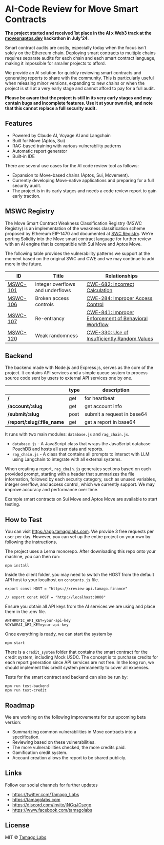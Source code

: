 # AI-Code Review for Move Smart Contracts

**The project started and received 1st place in the AI x Web3 track at the [ moveonaptos.dev](https://moveonaptos.dev/) hackathon in July'24.**

Smart contract audits are costly, especially today when the focus isn't solely on the Ethereum chain. Deploying smart contracts to multiple chains requires separate audits for each chain and each smart contract language, making it impossible for smaller projects to afford.

We provide an AI solution for quickly reviewing smart contracts and generating reports to share with the community. This is particularly useful when releasing minor versions, expanding to new chains or when the project is still at a very early stage and cannot afford to pay for a full audit.

**Please be aware that the project is still in its very early stages and may contain bugs and incomplete features. Use it at your own risk, and note that this cannot replace a full security audit.**

## Features

* Powered by Claude AI, Voyage AI and Langchain
* Built for Move (Aptos, Sui)
* RAG-based training with various vulnerability patterns
* Automatic report generator
* Built-in IDE

There are several use cases for the AI code review tool as follows:

* Expansion to Move-based chains (Aptos, Sui, Movement).
* Currently developing Move-native applications and preparing for a full security audit.
* The project is in its early stages and needs a code review report to gain early traction.

## MSWC Registry

The Move Smart Contract Weakness Classification Registry (MSWC Registry) is an implementation of the weakness classification scheme proposed by Ethereum EIP-1470 and documented at [SWC Registry](https://github.com/SmartContractSecurity/SWC-registry). We're porting Solidity into the Move smart contract language for further review with an AI engine that is compatible with Sui Move and Aptos Move.

The following table provides the vulnerability patterns we support at the moment based on the original SWC and CWE and we may continue to add more in the future.

| ID                           | Title                                    | Relationships                                                                                           |
| ---------------------------- | ---------------------------------------- | --------------------------------------------------------------------------------------------------------|
| [MSWC-101](./packages/MSWC-registry/MSWC-101.md)    | Integer overflows and underflows         | [CWE-682: Incorrect Calculation](https://cwe.mitre.org/data/definitions/682.html)                       |
| [MSWC-106](./packages/MSWC-registry/MSWC-106.md)    | Broken access controls                   | [CWE-284: Improper Access Control](https://cwe.mitre.org/data/definitions/284.html)                     |
| [MSWC-107](./packages/MSWC-registry/MSWC-107.md)    | Re-entrancy                              | [CWE-841: Improper Enforcement of Behavioral Workflow](https://cwe.mitre.org/data/definitions/841.html) |
| [MSWC-120](./packages/MSWC-registry/MSWC-120.md)    | Weak randomness                          | [CWE-330: Use of Insufficiently Random Values](https://cwe.mitre.org/data/definitions/330.html)         |

## Backend

The backend made with Node.js and Express.js, serves as the core of the project. It contains API services and a simple queue system to process source code sent by users to external API services one by one. 

|   |type|description|
|---|--- |---                      |
|**/**|get|for heartbeat|
|**/account/:slug**|get|get account info|
|**/submit/:slug**|post|submit a request in base64|
|**/report/:slug/:file_name**|get|get a report in base64|

It runs with two main modules: `database.js` and `rag_chain.js`.

- `database.js` - A JavaScript class that wraps the JavaScript database PouchDB and hosts all user data and reports.
- `rag_chain.js` - A class that contains all prompts to interact with LLM using Langchain to integrate with all external systems.

When creating a report, `rag_chain.js` generates sections based on each provided prompt, starting with a header that summarizes the file information, followed by each security category, such as unused variables, integer overflow, and access control, which we currently support. We may improve accuracy and performance over time.

Example smart contracts on Sui Move and Aptos Move are available to start testing.

## How to Test

You can visit https://app.tamagolabs.com. We provide 3 free requests per user per day. However, you can set up the entire project on your own by following the instructions.

The project uses a Lerna monorepo. After downloading this repo onto your machine, you can then run:

```
npm install
```

Inside the client folder, you may need to switch the HOST from the default API host to your localhost on `constants.js` file.

```
export const HOST = "https://xreview-api.tamago.finance"

// export const HOST = "http://localhost:8000"
```
  
Ensure you obtain all API keys from the AI services we are using and place them in the .env file.

```
ANTHROPIC_API_KEY=your-api-key
VOYAGEAI_API_KEY=your-api-key 
```

Once everything is ready, we can start the system by

```
npm start
```

There is a `credit_system` folder that contains the smart contract for the credit system, including Mock USDC. The concept is to purchase credits for each report generation since API services are not free. In the long run, we should implement this credit system permanently to cover all expenses.

Tests for the smart contract and backend can also be run by:

```
npm run test-backend
npm run test-credit
```

## Roadmap

We are working on the following improvements for our upcoming beta version:
- Summarizing common vulnerabilities in Move contracts into a specification.
- Reviewing based on these vulnerabilities.
- The more vulnerabilities checked, the more credits paid.
- Gamification credit system.
- Account creation allows the report to be shared publicly.

## Links

Follow our social channels for further updates

- https://twitter.com/Tamago_Labs
- https://tamagolabs.com
- https://discord.com/invite/jNGqJCsegp
- https://www.facebook.com/tamagolabs

## License

MIT © [Tamago Labs](https://github.com/tamago-labs)


